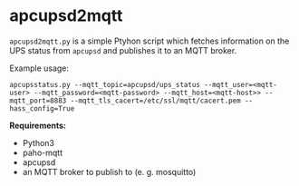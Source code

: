 # apcupsd2mqtt

`apcupsd2mqtt.py` is a simple Ptyhon script which fetches information on the UPS status from `apcupsd` and publishes it to an MQTT broker.

Example usage:
```
apcupsstatus.py --mqtt_topic=apcupsd/ups_status --mqtt_user=<mqtt-user> --mqtt_password=<mqtt-password> --mqtt_host=<mqtt-host>> --mqtt_port=8883 --mqtt_tls_cacert=/etc/ssl/mqtt/cacert.pem --hass_config=True
```

**Requirements:**
* Python3
* paho-mqtt
* apcupsd
* an MQTT broker to publish to (e. g. mosquitto)

